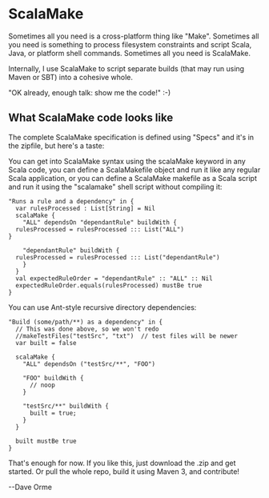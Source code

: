 ScalaMake
=========

Sometimes all you need is a cross-platform thing like "Make".
Sometimes all you need is something to process filesystem constraints
and script Scala, Java, or platform shell commands.  Sometimes all you
need is ScalaMake.

Internally, I use ScalaMake to script separate builds (that may run
using Maven or SBT) into a cohesive whole.

"OK already, enough talk:  show me the code!"  :-)


What ScalaMake code looks like
------------------------------

The complete ScalaMake specification is defined using "Specs" and it's
in the zipfile, but here's a taste:

You can get into ScalaMake syntax using the scalaMake keyword in any
Scala code, you can define a ScalaMakefile object and run it like any
regular Scala application, or you can define a ScalaMake makefile as a
Scala script and run it using the "scalamake" shell script without
compiling it:

    "Runs a rule and a dependency" in {
      var rulesProcessed : List[String] = Nil
      scalaMake {
      	"ALL" dependsOn "dependantRule" buildWith { 
	  rulesProcessed = rulesProcessed ::: List("ALL")
	}
      
        "dependantRule" buildWith { 
	  rulesProcessed = rulesProcessed ::: List("dependantRule")
        }
      }
      val expectedRuleOrder = "dependantRule" :: "ALL" :: Nil
      expectedRuleOrder.equals(rulesProcessed) mustBe true
    }

You can use Ant-style recursive directory dependencies:

    "Build (some/path/**) as a dependency" in {
      // This was done above, so we won't redo
      //makeTestFiles("testSrc", "txt")  // test files will be newer
      var built = false
    
      scalaMake {
        "ALL" dependsOn ("testSrc/**", "FOO")
      
        "FOO" buildWith {
          // noop
        }
      
        "testSrc/**" buildWith {
          built = true;
        }
      }
    
      built mustBe true
    }

That's enough for now.  If you like this, just download the .zip and
get started.  Or pull the whole repo, build it using Maven 3, and
contribute!

--Dave Orme
